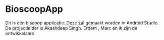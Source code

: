 # BioscoopApp
Dit is een biscoop applicatie.
Deze zal gemaakt worden in Android Studio.
De projectleider is Akashdeep Singh.
Erdem , Marc en ik zijn de ontwikkelaars

